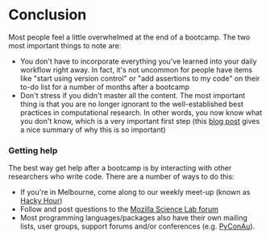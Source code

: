 Conclusion
==========

Most people feel a little overwhelmed at the end of a bootcamp. The two most important things to note are:   

* You don't have to incorporate everything you've learned into your daily workflow right away. In fact, it's not uncommon for people have items like "start using version control" or "add assertions to my code" on their to-do list for a number of months after a bootcamp 
* Don't stress if you didn't master all the content. The most important thing is that you are no longer ignorant to the well-established best practices in computational research. In other words, you now know what you don't know, which is a very important first step (this
[blog post](http://software-carpentry.org/blog/2013/11/why-attend-bootcamp.html) gives a nice summary of why this is so important)  

### Getting help

The best way get help after a bootcamp is by interacting with other researchers who write code. There are a number of ways to do this:  

* If you're in Melbourne, come along to our weekly meet-up (known as [Hacky Hour](https://github.com/resbaz/hackerwin)) 
* Follow and post questions to the [Mozilla Science Lab forum](http://forum.mozillascience.org/)
* Most programming languages/packages also have their own 
mailing lists, user groups, support forums and/or conferences (e.g. [PyConAu](http://2014.pycon-au.org/)). 


